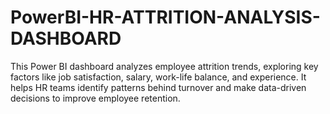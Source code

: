 # PowerBI-HR-ATTRITION-ANALYSIS-DASHBOARD
This Power BI dashboard analyzes employee attrition trends, exploring key factors like job satisfaction, salary, work-life balance, and experience. It helps HR teams identify patterns behind turnover and make data-driven decisions to improve employee retention.

